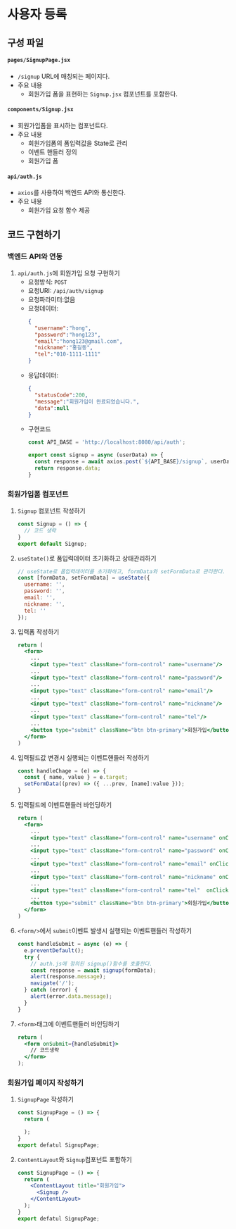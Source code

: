 # 사용자 등록

## 구성 파일
#### `pages/SignupPage.jsx`
- `/signup` URL에 매칭되는 페이지다.
- 주요 내용
  - 회원가입 폼을 표현하는 `Signup.jsx` 컴포넌트를 포함한다.

#### `components/Signup.jsx`
- 회원가입폼을 표시하는 컴포넌트다.
- 주요 내용
  - 회원가입폼의 폼입력값을 State로 관리
  - 이벤트 핸들러 정의
  - 회원가입 폼

#### `api/auth.js`
- `axios`를 사용하여 백엔드 API와 통신한다.
- 주요 내용
  - 회원가입 요청 함수 제공

## 코드 구현하기

### 백엔드 API와 연동
1. `api/auth.js`에 회원가입 요청 구현하기
   - 요청방식: `POST`
   - 요청URI: `/api/auth/signup`
   - 요청파라미터:없음
   - 요청데이터:
     ```json
     {
       "username":"hong",
       "password":"hong123",
       "email":"hong123@gmail.com",
       "nickname":"홍길동",
       "tel":"010-1111-1111"
     }
     ```
   - 응답데이터:
     ```json
     {
       "statusCode":200,
       "message":"회원가입이 완료되었습니다.",
       "data":null
     }
     ```
   - 구현코드
     ```javascript
     const API_BASE = 'http://localhost:8080/api/auth';

     export const signup = async (userData) => {
       const response = await axios.post(`${API_BASE}/signup`, userData);
       return response.data;
     }
     ```

### 회원가입폼 컴포넌트
1. `Signup` 컴포넌트 작성하기
    ```jsx
    const Signup = () => {
      // 코드 생략
    }
    export default Signup;
    ```
    
2. `useState()`로 폼입력데이터 초기화하고 상태관리하기
    ```jsx
    // useState로 폼입력데이터를 초기화하고, formData와 setFormData로 관리한다.
    const [formData, setFormData] = useState({
      username: '',
      password: '',
      email: '',
      nickname: '',
      tel: ''
    });
    ```
3. 입력폼  작성하기
    ```jsx
    return (
      <form>
        ...
        <input type="text" className="form-control" name="username"/>
        ...
        <input type="text" className="form-control" name="password"/>
        ...
        <input type="text" className="form-control" name="email"/>
        ...
        <input type="text" className="form-control" name="nickname"/>
        ...
        <input type="text" className="form-control" name="tel"/>
        ...
        <button type="submit" className="btn btn-primary">회원가입</button>
      </form>
    )
    ```
4. 입력필드값 변경시 실행되는 이벤트핸들러 작성하기
    ```jsx
    const handleChage = (e) => {
      const { name, value } = e.target;
      setFormData((prev) => ({ ...prev, [name]:value }));
    }
    ```
5. 입력필드에 이벤트핸들러 바인딩하기
    ```jsx
    return (
      <form>
        ...
        <input type="text" className="form-control" name="username" onClick={handleChange} />
        ...
        <input type="text" className="form-control" name="password" onClick={handleChange}/>
        ...
        <input type="text" className="form-control" name="email" onClick={handleChange} />
        ...
        <input type="text" className="form-control" name="nickname" onClick={handleChange} />
        ...
        <input type="text" className="form-control" name="tel"  onClick={handleChange}/>
        ...
        <button type="submit" className="btn btn-primary">회원가입</button>
      </form>
    )
    ```
6. `<form/>`에서 `submit`이벤트 발생시 실행되는 이벤트핸들러 작성하기
    ```jsx
    const handleSubmit = async (e) => {
      e.preventDefault();
      try {
        // auth.js에 정의된 signup()함수를 호출한다.
        const response = await signup(formData);
        alert(response.message);
        navigate('/');
      } catch (error) {
        alert(error.data.message);
      }
    }  
    ```
7. `<form>`태그에 이벤트핸들러 바인딩하기
    ```jsx
    return (
      <form onSubmit={handleSubmit}>
        // 코드생략
      </form> 
    );
    ```

### 회원가입 페이지 작성하기
1. `SignupPage`  작성하기
    ```jsx
    const SignupPage = () => {
      return (

      );
    }
    export defatul SignupPage;
    ```
2. `ContentLayout`와 `Signup`컴포넌트 포함하기
    ```jsx
    const SignupPage = () => {
      return (
        <ContentLayout title="회원가입">
          <Signup />
        </ContentLayout>
      );
    }
    export defatul SignupPage;
    ```
